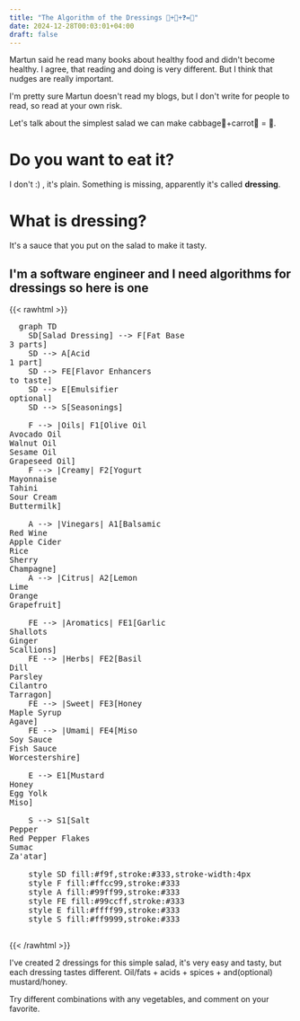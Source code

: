```yaml
---
title: "The Algorithm of the Dressings 🥬+🥕+❓️=🥗"
date: 2024-12-28T00:03:01+04:00
draft: false
---
```

Martun said he read many books about healthy food and didn't become healthy. I agree, that reading and doing is very different. But I think that nudges are really important. 

I'm pretty sure Martun doesn't read my blogs, but I don't write for people to read, so read at your own risk.

Let's talk about the simplest salad we can make cabbage🥬+carrot🥕 = 🥗.

# Do you want to eat it?

I don't :) , it's plain. Something is missing, apparently it's called **dressing**.

# What is dressing?
It's a sauce that you put on the salad to make it tasty.

## I'm a software engineer and I need algorithms for dressings so here is one


{{< rawhtml >}}

  <pre class="mermaid">
  graph TD
    SD[Salad Dressing] --> F[Fat Base<br>3 parts]
    SD --> A[Acid<br>1 part]
    SD --> FE[Flavor Enhancers<br>to taste]
    SD --> E[Emulsifier<br>optional]
    SD --> S[Seasonings]

    F --> |Oils| F1[Olive Oil<br>Avocado Oil<br>Walnut Oil<br>Sesame Oil<br>Grapeseed Oil]
    F --> |Creamy| F2[Yogurt<br>Mayonnaise<br>Tahini<br>Sour Cream<br>Buttermilk]

    A --> |Vinegars| A1[Balsamic<br>Red Wine<br>Apple Cider<br>Rice<br>Sherry<br>Champagne]
    A --> |Citrus| A2[Lemon<br>Lime<br>Orange<br>Grapefruit]

    FE --> |Aromatics| FE1[Garlic<br>Shallots<br>Ginger<br>Scallions]
    FE --> |Herbs| FE2[Basil<br>Dill<br>Parsley<br>Cilantro<br>Tarragon]
    FE --> |Sweet| FE3[Honey<br>Maple Syrup<br>Agave]
    FE --> |Umami| FE4[Miso<br>Soy Sauce<br>Fish Sauce<br>Worcestershire]

    E --> E1[Mustard<br>Honey<br>Egg Yolk<br>Miso]

    S --> S1[Salt<br>Pepper<br>Red Pepper Flakes<br>Sumac<br>Za'atar]

    style SD fill:#f9f,stroke:#333,stroke-width:4px
    style F fill:#ffcc99,stroke:#333
    style A fill:#99ff99,stroke:#333
    style FE fill:#99ccff,stroke:#333
    style E fill:#ffff99,stroke:#333
    style S fill:#ff9999,stroke:#333
  </pre>
  <script type="module">
    import mermaid from 'https://cdn.jsdelivr.net/npm/mermaid@11/dist/mermaid.esm.min.mjs';
  </script>
{{< /rawhtml >}}

I've created 2 dressings for this simple salad, it's very easy and tasty, but each dressing tastes different. Oil/fats + acids + spices +  and(optional) mustard/honey.

Try different combinations with any vegetables, and comment on your favorite.